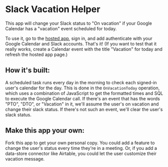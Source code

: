 # Slack Vacation Helper

This app will change your Slack status to "On vacation" if your Google Calendar has a "vacation" event scheduled for today.

To use it, go to the [hosted app](https://cal-slack-status-p7i9u.transposit.io/), sign in, and add authenticate with your Google Calendar and Slack accounts. That's it! (If you want to test that it really works, create a Calendar event with the title "Vacation" for today and refresh the hosted app page.)

## How it's built:

A scheduled task runs every day in the morning to check each signed-in user's calendar for the day. This is done in the `OnVacationToday` operation, which uses a combination of JavaScript to get the formatted times and SQL to execute the Google Calendar call. If there's an event that has the words "PTO", "DTO", or "Vacation" in it, we'll assume the user's on vacation and change their slack status. If there's not such an event, we'll clear the user's slack status.

## Make this app your own:
Fork this app to get your own personal copy. You could add a feature to change the user's status every time they're in a meeting. Or, if you add a data-store connector like Airtable, you could let the user customize their vacation message.





